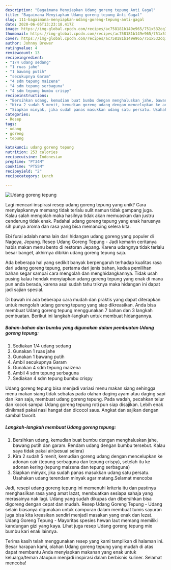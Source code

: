 ```yaml
---
description: "Bagaimana Menyiapkan Udang goreng tepung Anti Gagal"
title: "Bagaimana Menyiapkan Udang goreng tepung Anti Gagal"
slug: 111-bagaimana-menyiapkan-udang-goreng-tepung-anti-gagal
date: 2020-06-05T13:23:18.417Z
image: https://img-global.cpcdn.com/recipes/ac758181b149e965/751x532cq70/udang-goreng-tepung-foto-resep-utama.jpg
thumbnail: https://img-global.cpcdn.com/recipes/ac758181b149e965/751x532cq70/udang-goreng-tepung-foto-resep-utama.jpg
cover: https://img-global.cpcdn.com/recipes/ac758181b149e965/751x532cq70/udang-goreng-tepung-foto-resep-utama.jpg
author: Johnny Brewer
ratingvalue: 4
reviewcount: 13
recipeingredient:
- "1/4 udang sedang"
- "1 ruas jahe"
- "1 bawang putih"
- "secukupnya Garam"
- "4 sdm tepung maizena"
- "4 sdm tepung serbaguna"
- "4 sdm tepung bumbu crispy"
recipeinstructions:
- "Bersihkan udang, kemudian buat bumbu dengan menghaluskan jahe, bawang putih dan garam. Rendam udang dengan bumbu tersebut. Kalau saya tidak pakai air(sesuai selera)"
- "Kira 2 sudah 5 menit, kemudian goreng udang dengan mencelupkan ke adonan cair (tepung serbaguna dan tepung crispy), setelah itu ke adonan kering (tepung maizena dan tepung serbaguna)"
- "Siapkan minyak, jika sudah panas masukkan udang satu persatu. Usahakan udang terendam minyak agar matang.Selamat mencoba"
categories:
- Resep
tags:
- udang
- goreng
- tepung

katakunci: udang goreng tepung 
nutrition: 253 calories
recipecuisine: Indonesian
preptime: "PT34M"
cooktime: "PT55M"
recipeyield: "2"
recipecategory: Lunch

---
```



![Udang goreng tepung](https://img-global.cpcdn.com/recipes/ac758181b149e965/751x532cq70/udang-goreng-tepung-foto-resep-utama.jpg)

Lagi mencari inspirasi resep udang goreng tepung yang unik? Cara menyiapkannya memang tidak terlalu sulit namun tidak gampang juga. Kalau salah mengolah maka hasilnya tidak akan memuaskan dan justru cenderung tidak enak. Padahal udang goreng tepung yang enak harusnya sih punya aroma dan rasa yang bisa memancing selera kita.

Ebi furai adalah nama lain dari hidangan udang goreng yang populer di Nagoya, Jepang. Resep Udang Goreng Tepung - Jadi kemarin ceritanya habis makan menu bento di restoran Jepang. Karena udangnya tidak terlalu besar banget, akhirnya dibikin udang goreng tepung saja.

Ada beberapa hal yang sedikit banyak berpengaruh terhadap kualitas rasa dari udang goreng tepung, pertama dari jenis bahan, kedua pemilihan bahan segar sampai cara mengolah dan menghidangkannya. Tidak usah pusing kalau hendak menyiapkan udang goreng tepung yang enak di mana pun anda berada, karena asal sudah tahu triknya maka hidangan ini dapat jadi sajian spesial.


Di bawah ini ada beberapa cara mudah dan praktis yang dapat diterapkan untuk mengolah udang goreng tepung yang siap dikreasikan. Anda bisa membuat Udang goreng tepung menggunakan 7 bahan dan 3 langkah pembuatan. Berikut ini langkah-langkah untuk membuat hidangannya.

<!--inarticleads1-->

##### Bahan-bahan dan bumbu yang digunakan dalam pembuatan Udang goreng tepung:

1. Sediakan 1/4 udang sedang
1. Gunakan 1 ruas jahe
1. Gunakan 1 bawang putih
1. Ambil secukupnya Garam
1. Gunakan 4 sdm tepung maizena
1. Ambil 4 sdm tepung serbaguna
1. Sediakan 4 sdm tepung bumbu crispy


Udang goreng tepung bisa menjadi variasi menu makan siang sehingga menu makan siang tidak sebatas pada olahan daging ayam atau daging sapi dan ikan saja, membuat udang goreng tepung. Pada wadah, pecahkan telur dan kocok sampai Udang goreng tepung roti pun siap disajikan. Lebih enak dinikmati pakai nasi hangat dan dicocol saus. Angkat dan sajikan dengan sambal favorit. 

<!--inarticleads2-->

##### Langkah-langkah membuat Udang goreng tepung:

1. Bersihkan udang, kemudian buat bumbu dengan menghaluskan jahe, bawang putih dan garam. Rendam udang dengan bumbu tersebut. Kalau saya tidak pakai air(sesuai selera)
1. Kira 2 sudah 5 menit, kemudian goreng udang dengan mencelupkan ke adonan cair (tepung serbaguna dan tepung crispy), setelah itu ke adonan kering (tepung maizena dan tepung serbaguna)
1. Siapkan minyak, jika sudah panas masukkan udang satu persatu. Usahakan udang terendam minyak agar matang.Selamat mencoba


Jadi, resepi udang goreng tepung ini memenuhi kriteria itu dan pastinya menghasilkan rasa yang amat lazat, membuatkan sesiapa sahaja yang merasainya nak lagi. Udang yang sudah dikupas dan dibersihkan bisa digoreng dengan cepat dan mudah. Resep Udang Goreng Tepung - Udang selain biasanya digunakan untuk campuran dalam membuat tumis sayuran juga bisa kita kreasikan sendiri menjadi masakan yang enak dan lezat. Udang Goreng Tepung - Mayoritas spesies hewan laut memang memiliki kandungan gizi yang kaya. Lihat juga resep Udang goreng tepung mix bumbu kari enak lainnya. 

Terima kasih telah menggunakan resep yang kami tampilkan di halaman ini. Besar harapan kami, olahan Udang goreng tepung yang mudah di atas dapat membantu Anda menyiapkan makanan yang enak untuk keluarga/teman ataupun menjadi inspirasi dalam berbisnis kuliner. Selamat mencoba!
